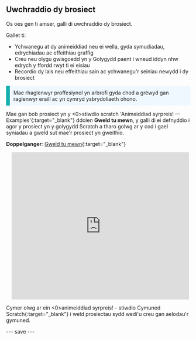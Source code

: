 ## Uwchraddio dy brosiect

Os oes gen ti amser, galli di uwchraddio dy brosiect.

Gallet ti:
+ Ychwanegu at dy animeiddiad neu ei wella, gyda symudiadau, edrychiadau ac effeithiau graffig
+ Creu neu olygu gwisgoedd yn y Golygydd paent i wneud iddyn nhw edrych y ffordd rwyt ti ei eisiau
+ Recordio dy lais neu effeithiau sain ac ychwanegu'r seiniau newydd i dy brosiect

<p style="border-left: solid; border-width:10px; border-color: #0faeb0; background-color: aliceblue; padding: 10px;">
Mae rhaglenwyr proffesiynol yn arbrofi gyda chod a grëwyd gan raglenwyr eraill ac yn cymryd ysbrydoliaeth ohono. 
</p>

Mae gan bob prosiect yn y <0>stiwdio scratch 'Animeiddiad syrpreis! — Examples'</a>{:target="_blank"} ddolen **Gweld tu mewn**, y galli di ei defnyddio i agor y prosiect yn y golygydd Scratch a tharo golwg ar y cod i gael syniadau a gweld sut mae'r prosiect yn gweithio.

**Doppelganger**: [Gweld tu mewn](https://scratch.mit.edu/projects/500767602/editor){:target="_blank"}
<div class="scratch-preview" style="margin-left: 15px;">
  <iframe allowtransparency="true" width="485" height="402" src="https://scratch.mit.edu/projects/embed/500767602/?autostart=false" frameborder="0"></iframe>
</div>

Cymer olwg ar ein  <0>animeiddiad syrpreis! - stiwdio Cymuned Scratch</a>{:target="_blank"} i weld prosiectau sydd wedi'u creu gan aelodau'r gymuned.

--- save ---

